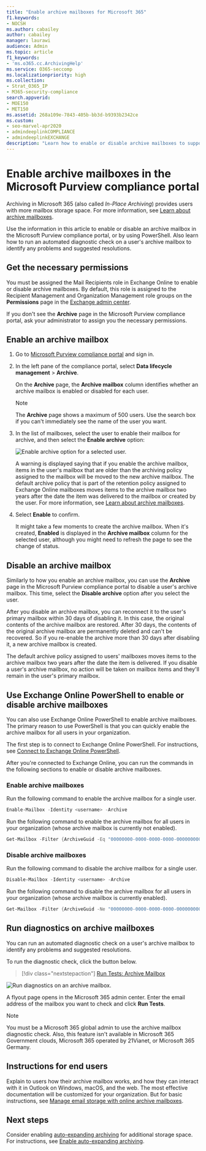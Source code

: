 ```yaml
---
title: "Enable archive mailboxes for Microsoft 365"
f1.keywords:
- NOCSH
ms.author: cabailey
author: cabailey
manager: laurawi
audience: Admin
ms.topic: article
f1_keywords:
- 'ms.o365.cc.ArchivingHelp'
ms.service: O365-seccomp
ms.localizationpriority: high
ms.collection:
- Strat_O365_IP
- M365-security-compliance
search.appverid:
- MOE150
- MET150
ms.assetid: 268a109e-7843-405b-bb3d-b9393b2342ce
ms.custom: 
- seo-marvel-apr2020
- admindeeplinkCOMPLIANCE
- admindeeplinkEXCHANGE
description: "Learn how to enable or disable archive mailboxes to support your organization's message retention, eDiscovery, and hold requirements."
---
```


# Enable archive mailboxes in the Microsoft Purview compliance portal

Archiving in Microsoft 365 (also called *In-Place Archiving*) provides users with more mailbox storage space. For more information, see [Learn about archive mailboxes](archive-mailboxes.md).

Use the information in this article to enable or disable an archive mailbox in the Microsoft Purview compliance portal, or by using PowerShell. Also learn how to run an automated diagnostic check on a user's archive mailbox to identify any problems and suggested resolutions.

## Get the necessary permissions

You must be assigned the Mail Recipients role in Exchange Online to enable or disable archive mailboxes. By default, this role is assigned to the Recipient Management and Organization Management role groups on the **Permissions** page in the <a href="https://go.microsoft.com/fwlink/p/?linkid=2059104" target="_blank">Exchange admin center</a>. 

If you don't see the **Archive** page in the Microsoft Purview compliance portal, ask your administrator to assign you the necessary permissions.

## Enable an archive mailbox

1. Go to <a href="https://go.microsoft.com/fwlink/p/?linkid=2077149" target="_blank">Microsoft Purview compliance portal</a> and sign in.

2. In the left pane of the compliance portal, select **Data lifecycle management** > **Archive**.

   On the **Archive** page, the  **Archive mailbox** column identifies whether an archive mailbox is enabled or disabled for each user.

   > [!NOTE]
   > The **Archive** page shows a maximum of 500 users. Use the search box if you can't immediately see the name of the user you want.

3. In the list of mailboxes, select the user to enable their mailbox for archive, and then select the **Enable archive** option:
    
   ![Enable archive option for a selected user.](../media/enable-archive-option.png)
    
   A warning is displayed saying that if you enable the archive mailbox, items in the user's mailbox that are older than the archiving policy assigned to the mailbox will be moved to the new archive mailbox. The default archive policy that is part of the retention policy assigned to Exchange Online mailboxes moves items to the archive mailbox two years after the date the item was delivered to the mailbox or created by the user. For more information, see [Learn about archive mailboxes](archive-mailboxes.md).

5. Select **Enable** to confirm.

   It might take a few moments to create the archive mailbox. When it's created, **Enabled** is displayed in the **Archive mailbox** column for the selected user, although you might need to refresh the page to see the change of status.

## Disable an archive mailbox

Similarly to how you enable an archive mailbox, you can use the **Archive** page in the Microsoft Purview compliance portal to disable a user's archive mailbox. This time, select the **Disable archive** option after you select the user.

After you disable an archive mailbox, you can reconnect it to the user's primary mailbox within 30 days of disabling it. In this case, the original contents of the archive mailbox are restored. After 30 days, the contents of the original archive mailbox are permanently deleted and can't be recovered. So if you re-enable the archive more than 30 days after disabling it, a new archive mailbox is created.

The default archive policy assigned to users' mailboxes moves items to the archive mailbox two years after the date the item is delivered. If you disable a user's archive mailbox, no action will be taken on mailbox items and they'll remain in the user's primary mailbox.

## Use Exchange Online PowerShell to enable or disable archive mailboxes

You can also use Exchange Online PowerShell to enable archive mailboxes. The primary reason to use PowerShell is that you can quickly enable the archive mailbox for all users in your organization.

The first step is to connect to Exchange Online PowerShell. For instructions, see [Connect to Exchange Online PowerShell](/powershell/exchange/connect-to-exchange-online-powershell).

After you're connected to Exchange Online, you can run the commands in the following sections to enable or disable archive mailboxes.

### Enable archive mailboxes

Run the following command to enable the archive mailbox for a single user.

```powershell
Enable-Mailbox -Identity <username> -Archive
```

Run the following command to enable the archive mailbox for all users in your organization (whose archive mailbox is currently not enabled).

```powershell
Get-Mailbox -Filter {ArchiveGuid -Eq "00000000-0000-0000-0000-000000000000" -AND RecipientTypeDetails -Eq "UserMailbox"} | Enable-Mailbox -Archive
```

### Disable archive mailboxes

Run the following command to disable the archive mailbox for a single user.

```powershell
Disable-Mailbox -Identity <username> -Archive
```

Run the following command to disable the archive mailbox for all users in your organization (whose archive mailbox is currently enabled).

```powershell
Get-Mailbox -Filter {ArchiveGuid -Ne "00000000-0000-0000-0000-000000000000" -AND RecipientTypeDetails -Eq "UserMailbox"} | Disable-Mailbox -Archive
```

## Run diagnostics on archive mailboxes

You can run an automated diagnostic check on a user's archive mailbox to identify any problems and suggested resolutions.

To run the diagnostic check, click the button below. 

> [!div class="nextstepaction"]
> [Run Tests: Archive Mailbox](https://aka.ms/PillarArchiveMailbox)

![Run diagnostics on an archive mailbox.](../media/ArchiveMailboxDiagnostics.png)

A flyout page opens in the Microsoft 365 admin center. Enter the email address of the mailbox you want to check and click **Run Tests**.

> [!NOTE]
> You must be a Microsoft 365 global admin to use the archive mailbox diagnostic check. Also, this feature isn't available in Microsoft 365 Government clouds, Microsoft 365 operated by 21Vianet, or Microsoft 365 Germany.

## Instructions for end users

Explain to users how their archive mailbox works, and how they can interact with it in Outlook on Windows, macOS, and the web. The most effective documentation will be customized for your organization. But for basic instructions, see [Manage email storage with online archive mailboxes](https://prod.support.services.microsoft.com/en-us/office/manage-email-storage-with-online-archive-mailboxes-1cae7d17-7813-4fe8-8ca2-9a5494e9a721).

## Next steps

Consider enabling [auto-expanding archiving](autoexpanding-archiving.md) for additional storage space. For instructions, see [Enable auto-expanding archiving](enable-autoexpanding-archiving.md).
